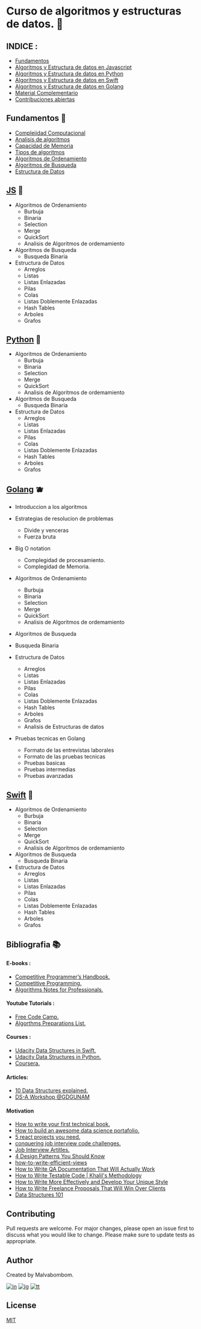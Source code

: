 # Curso de algoritmos y estructuras de datos. 🧮

## INDICE :

* [Fundamentos](https://github.com/malvabombom/curso-de-algoritmos#fundamentos-)
* [Algoritmos y Estructura de datos en Javascript](https://github.com/malvabombom/curso-de-algoritmos#js-)
* [Algoritmos y Estructura de datos en Python](https://github.com/malvabombom/curso-de-algoritmos#python-)
* [Algoritmos y Estructura de datos en Swift](https://github.com/malvabombom/curso-de-algoritmos#swift-)
* [Algoritmos y Estructura de datos en Golang](https://github.com/malvabombom/curso-de-algoritmos#golang-)
* [Material Complementario](https://github.com/malvabombom/curso-de-algoritmos#bibliografia-)
* [Contribuciones abiertas](https://github.com/malvabombom/curso-de-algoritmos#contributing)

## Fundamentos 📝

* [Complejidad Computacional](https://github.com/malvabombom/curso-de-algoritmos/tree/main/fundamentos#complejidad-computacional-wiki-reference)
* [Analisis de algoritmos](https://github.com/malvabombom/curso-de-algoritmos/tree/main/fundamentos#analisis-de-algoritmos-wiki-reference)
* [Capacidad de Memoria](https://github.com/malvabombom/curso-de-algoritmos/tree/main/fundamentos#capacidad-de-memoria)
* [Tipos de algoritmos](https://github.com/malvabombom/curso-de-algoritmos/tree/main/fundamentos#tipos-de-algoritmos)
* [Algoritmos de Ordenamiento](https://github.com/malvabombom/curso-de-algoritmos/tree/main/fundamentos#algoritmos-de-ordenamiento)
* [Algoritmos de Busqueda](https://github.com/malvabombom/curso-de-algoritmos/tree/main/fundamentos#algoritmos-de-busqueda)
* [Estructura de Datos](https://github.com/malvabombom/curso-de-algoritmos/tree/main/fundamentos#estructuras-de-datos)


## [JS](https://github.com/alchemist-301/curso-de-algoritmos/tree/main/javascript) 🍌
* Algoritmos de Ordenamiento
  * Burbuja
  * Binaria
  * Selection
  * Merge
  * QuickSort
  * Analisis de Algoritmos de ordemamiento
* Algoritmos de Busqueda
    * Busqueda Binaria
* Estructura de Datos
  * Arreglos
  * Listas
  * Listas Enlazadas
  * Pilas
  * Colas
  * Listas Doblemente Enlazadas
  * Hash Tables
  * Arboles
  * Grafos
  
## [Python](https://github.com/alchemist-301/curso-de-algoritmos/tree/main/python) 🐍

* Algoritmos de Ordenamiento
  * Burbuja
  * Binaria
  * Selection
  * Merge
  * QuickSort
  * Analisis de Algoritmos de ordemamiento
* Algoritmos de Busqueda
    * Busqueda Binaria
* Estructura de Datos
  * Arreglos
  * Listas
  * Listas Enlazadas
  * Pilas
  * Colas
  * Listas Doblemente Enlazadas
  * Hash Tables
  * Arboles
  * Grafos


## [Golang](https://github.com/alchemist-301/curso-de-algoritmos/tree/main/golang) 🫐

* Introduccion a los algoritmos
* Estrategias de resolucion de problemas
  * Divide y venceras
  * Fuerza bruta

* Big O notation
  * Complegidad de procesamiento.
  * Complegidad de Memoria.

* Algoritmos de Ordenamiento
  * Burbuja
  * Binaria
  * Selection
  * Merge
  * QuickSort
  * Analisis de Algoritmos de ordemamiento
  
* Algoritmos de Busqueda
 * Busqueda Binaria
 
* Estructura de Datos
  * Arreglos
  * Listas
  * Listas Enlazadas
  * Pilas
  * Colas
  * Listas Doblemente Enlazadas
  * Hash Tables
  * Arboles
  * Grafos
  * Analisis de Estructuras de datos

* Pruebas tecnicas en Golang
  * Formato de las entrevistas laborales
  * Formato de las pruebas tecnicas
  * Pruebas basicas
  * Pruebas intermedias
  * Pruebas avanzadas
 


## [Swift](https://github.com/alchemist-301/curso-de-algoritmos/tree/main/swift) 🍏

* Algoritmos de Ordenamiento
  * Burbuja
  * Binaria
  * Selection
  * Merge
  * QuickSort
  * Analisis de Algoritmos de ordemamiento
* Algoritmos de Busqueda
    * Busqueda Binaria
* Estructura de Datos
  * Arreglos
  * Listas
  * Listas Enlazadas
  * Pilas
  * Colas
  * Listas Doblemente Enlazadas
  * Hash Tables
  * Arboles
  * Grafos

## Bibliografia 📚

#### E-books :

* [ Competitive Programmer’s Handbook. ](https://cses.fi/book/book.pdf)
* [ Competitive Programming. ](https://www.comp.nus.edu.sg/~stevenha/myteaching/competitive_programming/cp1.pdf)
* [ Algorithms Notes for Professionals. ](https://openlibra.com/es/book/algorithms-notes-for-professionals)

#### Youtube Tutorials :

* [ Free Code Camp. ](https://www.youtube.com/watch?v=t2CEgPsws3U&t=739s)
* [ Algorthms Preparations List. ](https://www.youtube.com/watch?v=t2CEgPsws3U&list=PLVzHx209dzcWc5-OC8-Has_Jok7ft1Xfs&index=2)

#### Courses :

* [ Udacity Data Structures in Swift. ]()
* [ Udacity Data Structures in Python. ]()
* [ Coursera. ]()

#### Articles:

* [ 10 Data Structures explained. ](https://www.freecodecamp.org/news/10-common-data-structures-explained-with-videos-exercises-aaff6c06fb2b/)
* [DS-A Workshop @GDGUNAM](https://www.notion.so/DS-A-Workshop-GDGUNAM-8979d2f322d647b5b871da74e862ba3d)

#### Motivation
* [How to write your first technical book. ](https://www.freecodecamp.org/news/how-to-write-your-first-technical-book/)
* [How to build an awesome data science portafolio. ](https://www.freecodecamp.org/news/how-to-build-an-awesome-data-science-portfolio/)
* [5 react projects you need. ](https://www.freecodecamp.org/news/5-react-projects-you-need-in-your-portfolio/)
* [conquering job interview code challenges. ](https://www.freecodecamp.org/news/conquering-job-interview-code-challenges-v2-0/)
* [Job Interview Artitles. ](https://www.freecodecamp.org/news/tag/job-interview/)
* [4 Design Patterns You Should Know](https://www.freecodecamp.org/news/4-design-patterns-to-use-in-web-development/)
* [how-to-write-efficient-views](https://www.freecodecamp.org/news/how-to-write-efficient-views-models-and-queries-in-django/)
* [How to Write QA Documentation That Will Actually Work](https://www.freecodecamp.org/news/how-to-write-qa-documentation-that-will-work/)
* [How to Write Testable Code | Khalil's Methodology](https://www.freecodecamp.org/news/how-to-write-testable-code/)
* [How to Write More Effectively and Develop Your Unique Style](https://www.freecodecamp.org/news/how-to-write-more-effectively-and-develop-your-unique-style/)
* [How to Write Freelance Proposals That Will Win Over Clients](https://www.freecodecamp.org/news/free-web-design-proposal-template/)
* [Data Structures 101](https://rehansattar.hashnode.dev/data-structures-101-graph-traversal-bfs-and-dfs)



## Contributing 

Pull requests are welcome. For major changes, please open an issue first to discuss what you would like to change.
Please make sure to update tests as appropriate.

## Author
Created by Malvabombom.

[![in]][in-link] [![ig]][ig-link] [![tt]][tt-link]

## License
[MIT](https://choosealicense.com/licenses/mit/)


[in]: https://img.shields.io/badge/LinkedIn-0077B5?style=flat-square&logo=linkedin&logoColor=white
[ig]: https://img.shields.io/badge/Instagram-E4405F?style=flat-square&logo=instagram&logoColor=white
[fb]: https://img.shields.io/badge/Facebook-1877F2?style=flat-square&logo=facebook&logoColor=white
[tt]: https://img.shields.io/badge/tiktok-000000?style=flat-square&logo=tiktok&logoColor=white

[in-link]: https://www.linkedin.com/in/martin-manriquez-899877177/
[ig-link]: https://www.instagram.com/malvabombom/
[tt-link]: https://www.tiktok.com/@malvabombom
